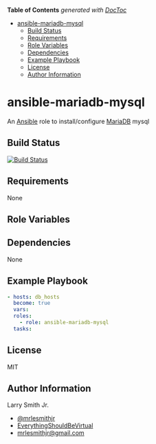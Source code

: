 <!-- START doctoc generated TOC please keep comment here to allow auto update -->
<!-- DON'T EDIT THIS SECTION, INSTEAD RE-RUN doctoc TO UPDATE -->

**Table of Contents** _generated with [DocToc](https://github.com/thlorenz/doctoc)_

- [ansible-mariadb-mysql](#ansible-mariadb-mysql)
  - [Build Status](#build-status)
  - [Requirements](#requirements)
  - [Role Variables](#role-variables)
  - [Dependencies](#dependencies)
  - [Example Playbook](#example-playbook)
  - [License](#license)
  - [Author Information](#author-information)

<!-- END doctoc generated TOC please keep comment here to allow auto update -->

# ansible-mariadb-mysql

An [Ansible](https://www.ansible.com) role to install/configure [MariaDB](https://mariadb.org/) mysql

## Build Status

[![Build Status](https://travis-ci.org/mrlesmithjr/ansible-mariadb-mysql.svg?branch=master)](https://travis-ci.org/mrlesmithjr/ansible-mariadb-mysql)

## Requirements

None

## Role Variables

## Dependencies

None

## Example Playbook

```yaml
- hosts: db_hosts
  become: true
  vars:
  roles:
    - role: ansible-mariadb-mysql
  tasks:
```

## License

MIT

## Author Information

Larry Smith Jr.

- [@mrlesmithjr](https://www.twitter.com/mrlesmithjr)
- [EverythingShouldBeVirtual](http://everythingshouldbevirtual.com)
- [mrlesmithjr@gmail.com](mailto:mrlesmithjr@gmail.com)
